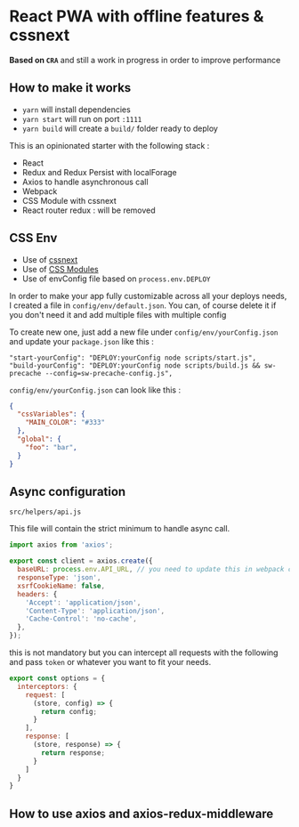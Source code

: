 # React PWA with offline features & cssnext
**Based on `CRA`** and still a work in progress in order to improve performance

## How to make it works

- `yarn` will install dependencies
- `yarn start` will run on port `:1111`
- `yarn build` will create a `build/` folder ready to deploy

This is an opinionated starter with the following stack :

- React
- Redux and Redux Persist with localForage
- Axios to handle asynchronous call
- Webpack
- CSS Module with cssnext
- React router redux : will be removed


## CSS Env
- Use of [cssnext](http://cssnext.io/usage/)
- Use of [CSS Modules](https://github.com/css-modules/css-modules)
- Use of envConfig file based on `process.env.DEPLOY`

In order to make your app fully customizable across all your deploys needs,
I created a file in `config/env/default.json`. You can, of course delete it if you don't need it and add multiple files with multiple config

To create new one, just add a new file under `config/env/yourConfig.json` and update your `package.json` like this :

```
"start-yourConfig": "DEPLOY:yourConfig node scripts/start.js",
"build-yourConfig": "DEPLOY:yourConfig node scripts/build.js && sw-precache --config=sw-precache-config.js",
```

`config/env/yourConfig.json` can look like this :

```json
{
  "cssVariables": {
    "MAIN_COLOR": "#333"
  },
  "global": {
    "foo": "bar",
  }
}

```

## Async configuration

`src/helpers/api.js`

This file will contain the strict minimum to handle async call.

```js
import axios from 'axios';

export const client = axios.create({
  baseURL: process.env.API_URL, // you need to update this in webpack config
  responseType: 'json',
  xsrfCookieName: false,
  headers: {
    'Accept': 'application/json',
    'Content-Type': 'application/json',
    'Cache-Control': 'no-cache',
  },
});
```

this is not mandatory but you can intercept all requests with the following
and pass `token` or whatever you want to fit your needs.

```js
export const options = {
  interceptors: {
    request: [
      (store, config) => {
        return config;
      }
    ],
    response: [
      (store, response) => {
        return response;
      }
    ]
  }
}
```

## How to use axios and axios-redux-middleware

